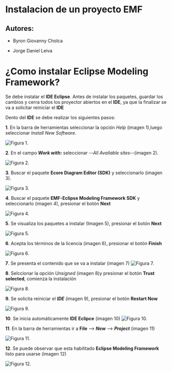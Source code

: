 # Instalacion de un proyecto EMF

 ## Autores: 
  
- Byron Giovanny Cholca

- Jorge Daniel Leiva

# ¿Como instalar Eclipse Modeling Framework?

Se debe instalar el **IDE Eclipse**.
Antes de instalar los paquetes, guardar los cambios y cerra todos los proyector abiertos en el **IDE**, ya que la finalizar se va a solicitar reiniciar el **IDE**

Dento del **IDE** se debe realizar los siguientes pasos:

**1**. En la barra de herramientas seleccionar la opción *Help* (imagen 1),luego seleccionar *Install New Software*.

   ![Figura 1.](Imagen_1.png "Barra de herramientas.")
   

**2**. En el campo ***Work with:*** seleccionar --*All Available sites*--(imagen 2).

   ![Figura 2.](Imagen_2.png "Avaliable Software.")

**3**. Buscar el paquete **Ecore Diagram Editor (SDK)** y seleccionarlo (imagen 3).

   ![Figura 3.](Imagen_3.png "Avaliable Software.")

**4**. Buscar el paquete **EMF-Eclipse Modeling Framework SDK** y seleccionarlo (imagen 4), presionar el botón **Next**

   ![Figura 4.](Imagen_4.png "Avaliable Software.")

**5**. Se visualiza los paquetes a instalar (Imagen 5), presionar el botón **Next**

   ![Figura 5.](Imagen_5.png "Install Details.")

**6**. Acepta los términos de la licencia (imagen 6), presionar el botón **Finish**

   ![Figura 6.](Imagen_6.png "Review Licenses.")

**7**. Se presenta el contenido que se va a instalar (imagen 7)
   ![Figura 7.](Imagen_7.png "Trust.")

**8**. Selccionar la opción *Unsigned* (imagen 8)y presionar el botón **Trust selected**, comienza la instalación

   ![Figura 8.](Imagen_8.png "Trust.")

**9**.  Se solicita reiniciar el ***IDE*** (imagen 9), presionar el botón **Restart Now**

   ![Figura 9.](Imagen_9.png "Restart.")
    
**10**.  Se inicia automáticamente **IDE Eclipce** (imagen 10)
   ![Figura 10.](Imagen_10.png "Eclipse.")

**11**. En la barra de herramientas ir a **File** --> ***New*** --> ***Project*** (imagen 11)

   ![Figura 11.](Imagen_11.png "Barra de Herramientas.")

**12**. Se puede observar que esta habilitado **Eclipse Modeling Framework** listo para usarse (imagen 12)

   ![Figura 12.](Imagen_12.png "Avaliable Software.")



